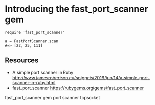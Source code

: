 # Introducing the fast_port_scanner gem

    require 'fast_port_scanner'

    a = FastPortScanner.scan
    #=> [22, 25, 111]

## Resources

* A simple port scanner in Ruby http://www.jamesrobertson.eu/snippets/2016/jun/14/a-simple-port-scanner-in-ruby.html
* fast_port_scanner https://rubygems.org/gems/fast_port_scanner

fast_port_scanner gem port scanner tcpsocket
